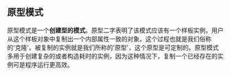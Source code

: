 ## 原型模式
原型模式是一个**创建型的模式**。原型二字表明了该模式应该有一个样板实例，用户从这个样板对象中复制出一个内部属性一致的对象，这个过程也就是我们俗称的'克隆'。被复制的实例就是我们所称的'原型'，这个原型是可定制的。原型模式多用于创建复杂的或者构造耗时的实例，因为这种情况下，复制一个已经存在的实例可是程序运行更高效。
